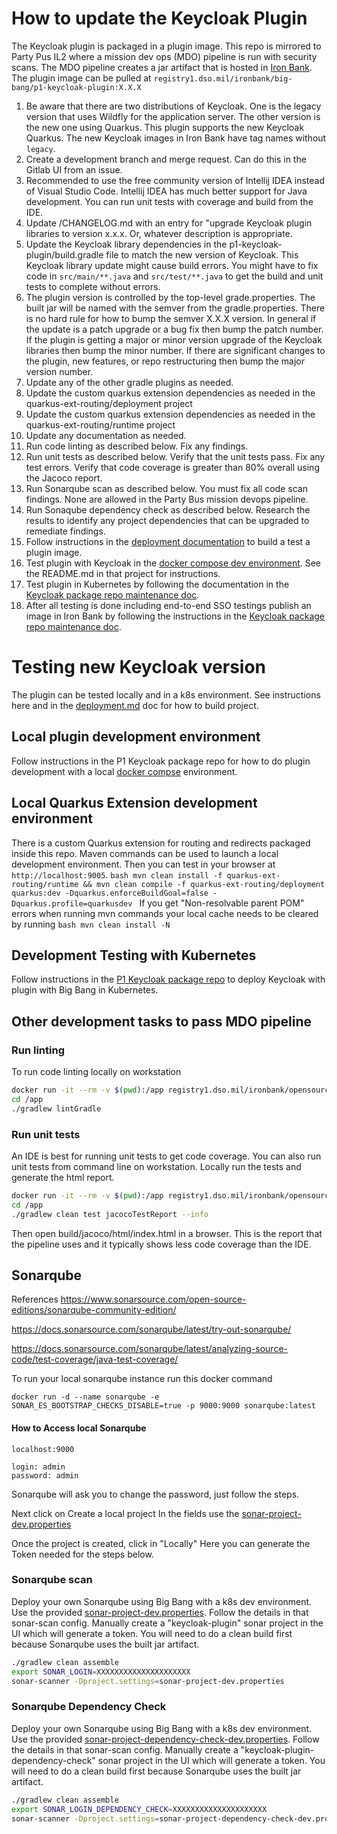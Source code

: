 # How to update the Keycloak Plugin
The Keycloak plugin is packaged in a plugin image. This repo is mirrored to Party Pus IL2 where a mission dev ops (MDO) pipeline is run with security scans. The MDO pipeline creates a jar artifact that is hosted in [Iron Bank](https://ironbank.dso.mil/repomap/details;registry1Path=big-bang%252Fp1-keycloak-plugin). The plugin image can be pulled at `registry1.dso.mil/ironbank/big-bang/p1-keycloak-plugin:X.X.X`
1. Be aware that there are two distributions of Keycloak. One is the legacy version that uses Wildfly for the application server. The other version is the new one using Quarkus. This plugin supports the new Keycloak Quarkus. The new Keycloak images in Iron Bank have tag names without `legacy`.
1. Create a development branch and merge request. Can do this in the Gitlab UI from an issue.
1. Recommended to use the free community version of Intellij IDEA instead of Visual Studio Code. Intellij IDEA has much better support for Java development. You can run unit tests with coverage and build from the IDE.
1. Update /CHANGELOG.md with an entry for "upgrade Keycloak plugin libraries to version x.x.x. Or, whatever description is appropriate.
1. Update the Keycloak library dependencies in the p1-keycloak-plugin/build.gradle file to match the new version of Keycloak. This Keycloak library update might cause build errors. You might have to fix code in `src/main/**.java` and `src/test/**.java` to get the build and unit tests to complete without errors.
1. The plugin version is controlled by the top-level grade.properties. The built jar will be named with the semver from the gradle.properties. There is no hard rule for how to bump the semver X.X.X version. In general if the update is a patch upgrade or a bug fix then bump the patch number. If the plugin is getting a major or minor version upgrade of the Keycloak libraries then bump the minor number. If there are significant changes to the plugin, new features, or repo restructuring then bump the major version number.  
1. Update any of the other gradle plugins as needed.
1. Update the custom quarkus extension dependencies as needed in the quarkus-ext-routing/deployment project
1. Update the custom quarkus extension dependencies as needed in the quarkus-ext-routing/runtime project
1. Update any documentation as needed.
1. Run code linting as described below. Fix any findings.
1. Run unit tests as described below. Verify that the unit tests pass. Fix any test errors. Verify that code coverage is greater than 80% overall using the Jacoco report.
1. Run Sonarqube scan as described below. You must fix all code scan findings. None are allowed in the Party Bus mission devops pipeline.
1. Run Sonaqube dependency check as described below. Research the results to identify any project dependencies that can be upgraded to remediate findings.
1. Follow instructions in the [deployment documentation](./deployment.md) to build a test a plugin image.
1. Test plugin with Keycloak in the [docker compose dev environment](https://repo1.dso.mil/big-bang/product/packages/keycloak/-/tree/main/development). See the README.md in that project for instructions.
1. Test plugin in Kubernetes by following the documentation in the [Keycloak package repo maintenance doc](https://repo1.dso.mil/big-bang/product/packages/keycloak/-/blob/main/docs/DEVELOPMENT_MAINTENANCE.md).
1. After all testing is done including end-to-end SSO testings publish an image in Iron Bank by following the instructions in the [Keycloak package repo maintenance doc](https://repo1.dso.mil/big-bang/product/packages/keycloak/-/blob/main/docs/DEVELOPMENT_MAINTENANCE.md). 

# Testing new Keycloak version
The plugin can be tested locally and in a k8s environment. See instructions here and in the [deployment.md](deployment.md) doc for how to build project. 

## Local plugin development environment
Follow instructions in the P1 Keycloak package repo for how to do plugin development with a local [docker compse](https://repo1.dso.mil/big-bang/product/packages/keycloak/-/tree/main/development) environment.

## Local Quarkus Extension development environment
There is a custom Quarkus extension for routing and redirects packaged inside this repo. Maven commands can be used to launch a local development environment. Then you can test in your browser at `http://localhost:9005`.
    ```bash
    mvn clean install -f quarkus-ext-routing/runtime && mvn clean compile -f quarkus-ext-routing/deployment quarkus:dev -Dquarkus.enforceBuildGoal=false -Dquarkus.profile=quarkusdev
    ```
If you get "Non-resolvable parent POM" errors when running mvn commands your local cache needs to be cleared by running
    ```bash
    mvn clean install -N
    ```

## Development Testing with Kubernetes
Follow instructions in the [P1 Keycloak package repo](https://repo1.dso.mil/big-bang/product/packages/keycloak/-/blob/main/docs/DEVELOPMENT_MAINTENANCE.md) to deploy Keycloak with plugin with Big Bang in Kubernetes.

## Other development tasks to pass MDO pipeline
### Run linting
To run code linting locally on workstation
```bash
docker run -it --rm -v $(pwd):/app registry1.dso.mil/ironbank/opensource/gradle/gradle-jdk11:7.4.2 bash
cd /app
./gradlew lintGradle
```

### Run unit tests
An IDE is best for running unit tests to get code coverage. You can also run unit tests from command line on workstation.
Locally run the tests and generate the html report.
```bash
docker run -it --rm -v $(pwd):/app registry1.dso.mil/ironbank/opensource/gradle/gradle-jdk11:7.4.2 bash
cd /app
./gradlew clean test jacocoTestReport --info
```
Then open build/jacoco/html/index.html in a browser. This is the report that the pipeline uses and it typically shows less code coverage than the IDE.

## Sonarqube
References
https://www.sonarsource.com/open-source-editions/sonarqube-community-edition/

https://docs.sonarsource.com/sonarqube/latest/try-out-sonarqube/

https://docs.sonarsource.com/sonarqube/latest/analyzing-source-code/test-coverage/java-test-coverage/

To run your local sonarqube instance run this docker command
```
docker run -d --name sonarqube -e SONAR_ES_BOOTSTRAP_CHECKS_DISABLE=true -p 9000:9000 sonarqube:latest
```
#### How to Access local Sonarqube
```
localhost:9000

login: admin
password: admin
```
Sonarqube will ask you to change the password, just follow the steps.

Next click on Create a local project
In the fields use the [sonar-project-dev.properties](../sonar-project-dev.properties)

Once the project is created, click in "Locally"
Here you can generate the Token needed for the steps below.


### Sonarqube scan
Deploy your own Sonarqube using Big Bang with a k8s dev environment. Use the provided [sonar-project-dev.properties](../sonar-project-dev.properties). Follow the details in that sonar-scan config. Manually create a "keycloak-plugin" sonar project in the UI which will generate a token. You will need to do a clean build first because Sonarqube uses the built jar artifact.
```bash
./gradlew clean assemble
export SONAR_LOGIN=XXXXXXXXXXXXXXXXXXXXX
sonar-scanner -Dproject.settings=sonar-project-dev.properties
```

### Sonarqube Dependency Check
Deploy your own Sonarqube using Big Bang with a k8s dev environment. Use the provided [sonar-project-dependency-check-dev.properties](../sonar-project-dependency-check-dev.properties). Follow the details in that sonar-scan config. Manually create a "keycloak-plugin-dependency-check" sonar project in the UI which will generate a token. You will need to do a clean build first because Sonarqube uses the built jar artifact.
```bash
./gradlew clean assemble
export SONAR_LOGIN_DEPENDENCY_CHECK=XXXXXXXXXXXXXXXXXXXXX
sonar-scanner -Dproject.settings=sonar-project-dependency-check-dev.properties
```
